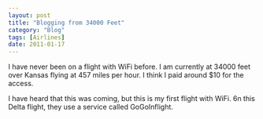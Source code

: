 ```yaml
---
layout: post
title: "Blogging from 34000 Feet"
category: "Blog"
tags: [Airlines]
date: 2011-01-17
---
```



I have never been on a flight with WiFi before. I am currently at 34000 feet over Kansas flying at 457 miles per hour. I think I paid around $10 for the access.

I have heard that this was coming, but this is my first flight with WiFi. 6n this Delta flight, they use a service called GoGoInflight.